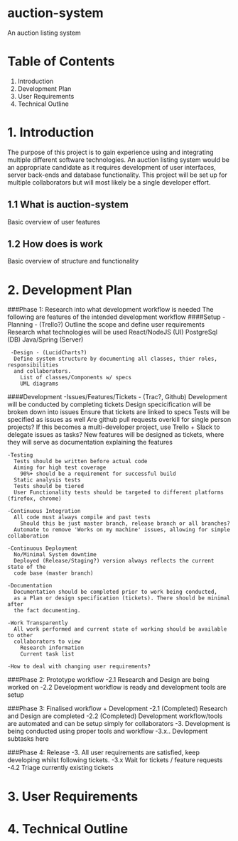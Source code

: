 # auction-system
An auction listing system

# Table of Contents
1. Introduction
2. Development Plan
3. User Requirements
4. Technical Outline

# 1. Introduction
The purpose of this project is to gain experience using and integrating multiple different software technologies. An auction listing system would be an appropriate candidate as it requires development of user interfaces, server back-ends and database functionality. This project will be set up for multiple collaborators but will most likely be a single developer effort.

## 1.1 What is auction-system
Basic overview of user features

## 1.2 How does is work
Basic overview of structure and functionality

# 2. Development Plan
###Phase 1: Research into what development workflow is needed
The following are features of the intended development workflow
####Setup
    -Planning - (Trello?)
      Outline the scope and define user requirements
      Research what technologies will be used
        React/NodeJS (UI)
        PostgreSql (DB)
        Java/Spring (Server)

     -Design - (LucidCharts?)
      Define system structure by documenting all classes, thier roles, responsibilities
      and collaborators.
        List of classes/Components w/ specs
        UML diagrams

####Development
    -Issues/Features/Tickets - (Trac?, Github)
      Development will be conducted by completing tickets
      Design specicification will be broken down into issues
        Ensure that tickets are linked to specs
      Tests will be specified as issues as well
      Are github pull requests overkill for single person projects?
      If this becomes a multi-developer project, use Trello + Slack to delegate
      issues as tasks?
      New features will be designed as tickets, where they will serve as documentation
      explaining the features

    -Testing
      Tests should be written before actual code
      Aiming for high test coverage
        90%+ should be a requirement for successful build
      Static analysis tests
      Tests should be tiered
      User Functionality tests should be targeted to different platforms (firefox, chrome)

    -Continuous Integration
      All code must always compile and past tests
        Should this be just master branch, release branch or all branches?
      Automate to remove 'Works on my machine' issues, allowing for simple collaboration

    -Continuous Deployment
      No/Minimal System downtime
      Deployed (Release/Staging?) version always reflects the current state of the
      code base (master branch)

    -Documentation
      Documentation should be completed prior to work being conducted,
      as a Plan or design specification (tickets). There should be minimal after
      the fact documenting.

    -Work Transparently
      All work performed and current state of working should be available to other
      collaborators to view
        Research information
        Current task list

    -How to deal with changing user requirements?

###Phase 2: Prototype workflow
  -2.1 Research and Design are being worked on
  -2.2 Development workflow is ready and development tools are setup

###Phase 3: Finalised workflow + Development
  -2.1 (Completed) Research and Design are completed
  -2.2 (Completed) Development workflow/tools are automated and can be setup simply for collaborators
  -3. Development is being conducted using proper tools and workflow
  -3.x.. Devlopment subtasks here

###Phase 4: Release
  -3.  All user requirements are satisfied, keep developing whilst following tickets.
  -3.x Wait for tickets / feature requests
  -4.2 Triage currently existing tickets

# 3. User Requirements


# 4. Technical Outline
